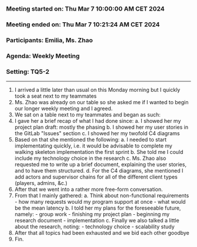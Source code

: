 ### Meeting started on:             Thu Mar  7 10:00:00 AM CET 2024
### Meeting ended on:               Thu Mar  7 10:21:24 AM CET 2024
### Participants:                   Emilia, Ms. Zhao
### Agenda:                         Weekly Meeting
### Setting:                        TQ5-2
---
1. I arrived a little later than usual on this Monday morning but I quickly took
   a seat next to my teammates
2. Ms. Zhao was already on our table so she asked me if I wanted to begin our
   longer weekly meeting and I agreed.
3. We sat on a table next to my teammates and began as such:
4. I gave her a brief recap of what I had done since:
	a. I showed her my project plan draft: mostly the phasing
	b. I showed her my user stories in the GitLab "Issues" section
	c. I showed her my twofold C4 diagrams
5. Based on that she mentioned the following:
	a. I needed to start implementating quickly, i.e. it would be advisable
	   to complete my walking skeleton implementation the first sprint
	b. She told me I could include my technology choice in the research
	c. Ms. Zhao also requested me to write up a brief document, explaining
	   the user stories, and to have them structured.
	d. For the C4 diagrams, she mentioned I add actors and supervisor chains
	   for all of the different client types (players, admins, &c.)
6. After that we went into a rather more free-form conversation.
7. From that I mainly gathered:
	a. Think about non-functional requirements
		- how many requests would my program support at once
		- what would be the mean latency
	b. I told her my plans for the foreseeable future, namely:
		- group work
		- finishing my project plan
		- beginning my research document
		- implementation
	c. Finally we also talked a little about the research, noting:
		- technology choice
		- scalability study
8. After that all topics had been exhausted and we bid each other goodbye
9. Fin.
